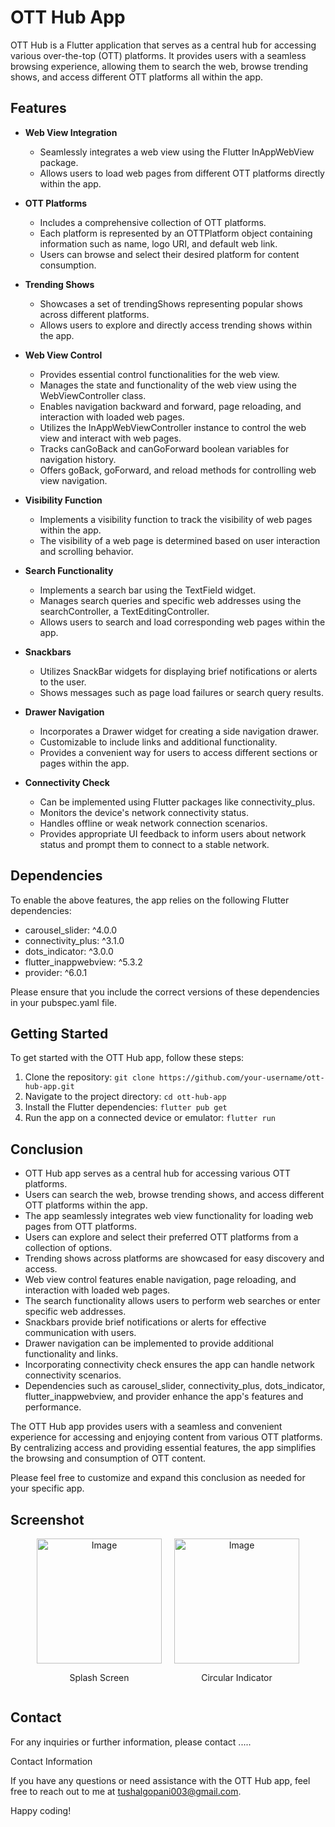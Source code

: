 # OTT Hub App

OTT Hub is a Flutter application that serves as a central hub for accessing various over-the-top (OTT) platforms. It provides users with a seamless browsing experience, allowing them to search the web, browse trending shows, and access different OTT platforms all within the app.

## Features

- **Web View Integration**
  - Seamlessly integrates a web view using the Flutter InAppWebView package.
  - Allows users to load web pages from different OTT platforms directly within the app.

- **OTT Platforms**
  - Includes a comprehensive collection of OTT platforms.
  - Each platform is represented by an OTTPlatform object containing information such as name, logo URI, and default web link.
  - Users can browse and select their desired platform for content consumption.

- **Trending Shows**
  - Showcases a set of trendingShows representing popular shows across different platforms.
  - Allows users to explore and directly access trending shows within the app.

- **Web View Control**
  - Provides essential control functionalities for the web view.
  - Manages the state and functionality of the web view using the WebViewController class.
  - Enables navigation backward and forward, page reloading, and interaction with loaded web pages.
  - Utilizes the InAppWebViewController instance to control the web view and interact with web pages.
  - Tracks canGoBack and canGoForward boolean variables for navigation history.
  - Offers goBack, goForward, and reload methods for controlling web view navigation.

- **Visibility Function**
  - Implements a visibility function to track the visibility of web pages within the app.
  - The visibility of a web page is determined based on user interaction and scrolling behavior.

- **Search Functionality**
  - Implements a search bar using the TextField widget.
  - Manages search queries and specific web addresses using the searchController, a TextEditingController.
  - Allows users to search and load corresponding web pages within the app.

- **Snackbars**
  - Utilizes SnackBar widgets for displaying brief notifications or alerts to the user.
  - Shows messages such as page load failures or search query results.

- **Drawer Navigation**
  - Incorporates a Drawer widget for creating a side navigation drawer.
  - Customizable to include links and additional functionality.
  - Provides a convenient way for users to access different sections or pages within the app.

- **Connectivity Check**
  - Can be implemented using Flutter packages like connectivity_plus.
  - Monitors the device's network connectivity status.
  - Handles offline or weak network connection scenarios.
  - Provides appropriate UI feedback to inform users about network status and prompt them to connect to a stable network.

## Dependencies

To enable the above features, the app relies on the following Flutter dependencies:

- carousel_slider: ^4.0.0
- connectivity_plus: ^3.1.0
- dots_indicator: ^3.0.0
- flutter_inappwebview: ^5.3.2
- provider: ^6.0.1

Please ensure that you include the correct versions of these dependencies in your pubspec.yaml file.

## Getting Started

To get started with the OTT Hub app, follow these steps:

1. Clone the repository: `git clone https://github.com/your-username/ott-hub-app.git`
2. Navigate to the project directory: `cd ott-hub-app`
3. Install the Flutter dependencies: `flutter pub get`
4. Run the app on a connected device or emulator: `flutter run`

## Conclusion

- OTT Hub app serves as a central hub for accessing various OTT platforms.
- Users can search the web, browse trending shows, and access different OTT platforms within the app.
- The app seamlessly integrates web view functionality for loading web pages from OTT platforms.
- Users can explore and select their preferred OTT platforms from a collection of options.
- Trending shows across platforms are showcased for easy discovery and access.
- Web view control features enable navigation, page reloading, and interaction with loaded web pages.
- The search functionality allows users to perform web searches or enter specific web addresses.
- Snackbars provide brief notifications or alerts for effective communication with users.
- Drawer navigation can be implemented to provide additional functionality and links.
- Incorporating connectivity check ensures the app can handle network connectivity scenarios.
- Dependencies such as carousel_slider, connectivity_plus, dots_indicator, flutter_inappwebview, and provider enhance the app's features and performance.

The OTT Hub app provides users with a seamless and convenient experience for accessing and enjoying content from various OTT platforms. By centralizing access and providing essential features, the app simplifies the browsing and consumption of OTT content.

Please feel free to customize and expand this conclusion as needed for your specific app.


## Screenshot 

<div style="display: flex; justify-content: center; align-items: flex-end;">
  <div style="text-align: center; margin-right: 20px;">
    <img src="https://github.com/tushal13/OTTHub/assets/113960162/d35887cc-7d2c-426d-8b6f-e1f1aa5bf314" alt="Image" style="width: 200px;">
    <p style="text-align: center;">Splash Screen</p>
  </div>
  <div style="text-align: center;">
    <img src="https://github.com/tushal13/OTTHub/assets/113960162/935f7036-5d34-4aac-938c-a134888554cf" alt="Image" style="width: 200px;">
    <p style="text-align: center;">Circular Indicator</p>
  </div>
</div>










## Contact

For any inquiries or further information, please contact .....

Contact Information

If you have any questions or need assistance with the OTT Hub app, feel free to reach out to me at tushalgopani003@gmail.com.

Happy coding!

